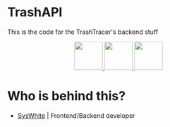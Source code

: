 # TrashAPI
This is the code for the TrashTracer's backend stuff

<div align="center">
<a href="https://github.com/SysWhiteDev/NoiHackathon2022/" target="_blank">
<img src="https://imgur.com/V3yrgnx.png" height="64">
</a>
<a href="https://trashtracer.lol" target="_blank">
<img src="https://i.imgur.com/MI1zmmS.png" height="64">
</a>
<a href="https://hackathon.bz.it/project/trashtracer" target="_blank">
<img src="https://imgur.com/9bY5IYG.png" height="64">
</a>
</div>

# Who is behind this?
- [SysWhite](https://github.com/SysWhiteDev) | Frontend/Backend developer
